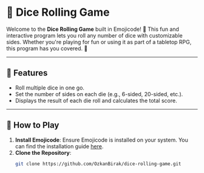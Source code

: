 # 🎲 Dice Rolling Game

Welcome to the **Dice Rolling Game** built in Emojicode! 🎉 This fun and interactive program lets you roll any number of dice with customizable sides. Whether you're playing for fun or using it as part of a tabletop RPG, this program has you covered. 🎲

---

## 📜 Features

- Roll multiple dice in one go.
- Set the number of sides on each die (e.g., 6-sided, 20-sided, etc.).
- Displays the result of each die roll and calculates the total score.

---

## 🚀 How to Play

1. **Install Emojicode**: Ensure Emojicode is installed on your system. You can find the installation guide [here](https://www.emojicode.org/docs/guides/install.html).
2. **Clone the Repository**:
   ```bash
   git clone https://github.com/OzkanBirak/dice-rolling-game.git
